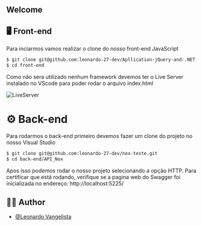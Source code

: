 ##  Welcome

## 🖥 Front-end
Para inciarmos vamos realizar o clone do nosso front-end JavaScript

```bash
$ git clone git@github.com:leonardo-27-dev/Apllication-jQuery-and-.NET.git
$ cd front-end   
```

Como não sera utilizado nenhum framework devemos ter o Live Server instalado no VScode para poder rodar o arquivo index.html

![LiveServer](https://ritwickdey.gallerycdn.vsassets.io/extensions/ritwickdey/liveserver/5.7.9/1661914858952/Microsoft.VisualStudio.Services.Icons.Default)


# ⚙ Back-end
Para rodarmos o back-end primeiro devemos fazer um clone do projeto no nosso Visual Studio

```bash
$ git clone git@github.com:leonardo-27-dev/nox-teste.git
$ cd back-end/API_Nox    
```

Apos isso podemos rodar o nosso projeto selecionando a opção HTTP.
Para certificar que está rodando, verifique se a pagina web do Swagger foi inicializada no endereço: http://localhost:5225/


## 👨‍💻 Author

- [@Leonardo Vangelista](https://github.com/leonardo-27-dev)



